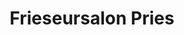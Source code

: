 ---
title: "Frieseursalon Pries"
url: /bad-frankenhausen-kyffhaeuser/frieseursalon-pries/
shop: Friseur
---